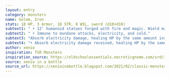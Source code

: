 ```yaml
---
layout: entry 
category: monsters
name: Golem, Iron
stats: 18 HP, 3 Armor, 18 STR, 8 WIL, sword (d10+d10)
subtext1: " • 12’ humanoid statues forged with fire and magic. Wield massive swords of iron."
subtext2: " • Immune to mundane attacks, electricity, and cold."
subtext3: "Absorb electricity damage, healing HP by the same amount instead."
subtext4: "• Absorb electricity damage received, healing HP by the same amount instead."
author: xenio
inspiration: TSR Monsters
inspiration_source: https://oldschoolessentials.necroticgnome.com/srd/index.php/Monster_Descriptions
source: xenio in a bottle
source_url: https://xenioinabottle.blogspot.com/2021/02/classic-monsters-for-cairnito-part-1.html
---
```

